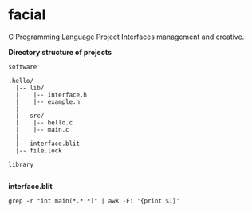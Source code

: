 # facial
C Programming Language Project Interfaces management and creative.

**Directory structure of projects**

`software`
```
.hello/
  |-- lib/
  |    |-- interface.h
  |    |-- example.h
  |
  |-- src/
  |    |-- hello.c
  |    |-- main.c
  |
  |-- interface.blit
  |-- file.lock
```

`library`
```
```

**interface.blit**

```
grep -r "int main(*.*.*)" | awk -F: '{print $1}'
```
